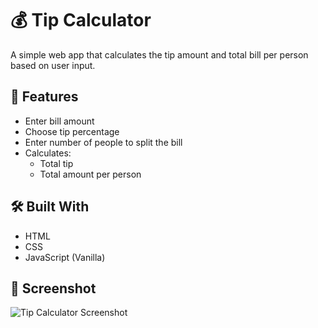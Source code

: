 # 💰 Tip Calculator

A simple web app that calculates the tip amount and total bill per person based on user input.

## 🚀 Features

- Enter bill amount
- Choose tip percentage
- Enter number of people to split the bill
- Calculates:
  - Total tip
  - Total amount per person

## 🛠️ Built With

- HTML
- CSS
- JavaScript (Vanilla)

## 📸 Screenshot

![Tip Calculator Screenshot](screenshot.)
